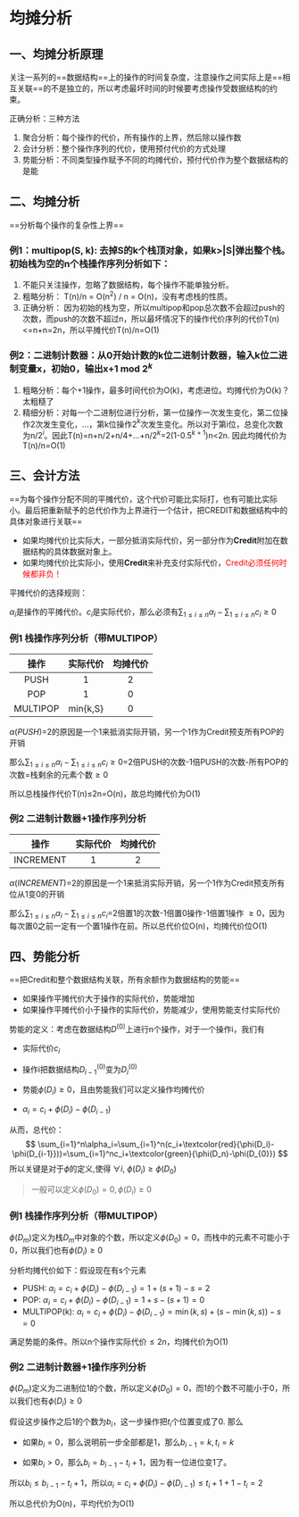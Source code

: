 # 均摊分析

## 一、均摊分析原理

关注一系列的==数据结构==上的操作的时间复杂度，注意操作之间实际上是==相互关联==的不是独立的，所以考虑最坏时间的时候要考虑操作受数据结构的约束。

正确分析：三种方法

1. 聚合分析：每个操作的代价，所有操作的上界，然后除以操作数
2. 会计分析：整个操作序列的代价，使用预付代价的方式处理
3. 势能分析：不同类型操作赋予不同的均摊代价，预付代价作为整个数据结构的是能

## 二、均摊分析

==分析每个操作的复杂性上界==

### **例1：multipop(S, k): 去掉S的k个栈顶对象，如果k>|S|弹出整个栈。初始栈为空的n个栈操作序列分析如下：**

1. 不能只关注操作，忽略了数据结构，每个操作不能单独分析。
2. 粗略分析： T(n)/n = O(n$^2$) / n = O(n)，没有考虑栈的性质。
3. 正确分析： 因为初始的栈为空，所以multipop和pop总次数不会超过push的次数，而push的次数不超过n，所以最坏情况下的操作代价序列的代价T(n)<=n+n=2n，所以平摊代价T(n)/n=O(1)

### **例2：二进制计数器：从0开始计数的k位二进制计数器，输入k位二进制变量x，初始0，输出x+1 mod 2$^k$**

1. 粗略分析：每个+1操作，最多时间代价为O(k)，考虑进位。均摊代价为O(k)？太粗糙了
2. 精细分析：对每一个二进制位进行分析，第一位操作一次发生变化，第二位操作2次发生变化，...，第k位操作2$^k$次发生变化。所以对于第i位，总变化次数为n/2$^i$。因此T(n)=n+n/2+n/4+...+n/2$^k$=2(1-0.5$^{k+1}$)n<2n. 因此均摊代价为T(n)/n=O(1)

## 三、会计方法

==为每个操作分配不同的平摊代价，这个代价可能比实际打，也有可能比实际小。最后把重新赋予的总代价作为上界进行一个估计，把CREDIT和数据结构中的具体对象进行关联==

- 如果均摊代价比实际大，一部分抵消实际代价，另一部分作为**Credit**附加在数据结构的具体数据对象上。
- 如果均摊代价比实际小，使用**Credit**来补充支付实际代价，<font color='red'>Credit必须任何时候都非负！</font>

平摊代价的选择规则：

$\alpha_i$是操作的平摊代价。$c_i$是实际代价，那么必须有$\sum_{1\leq i\leq n}\alpha_i -\sum_{1\leq i\leq n}c_i\geq0$

### **例1 栈操作序列分析（带MULTIPOP）**

|   操作   | 实际代价 | 均摊代价 |
| :------: | :------: | :------: |
|   PUSH   |    1     |    2     |
|   POP    |    1     |    0     |
| MULTIPOP | min{k,S} |    0     |

$\alpha({PUSH})$=2的原因是一个1来抵消实际开销，另一个1作为Credit预支所有POP的开销

那么$\sum_{1\leq i\leq n}\alpha_i -\sum_{1\leq i\leq n}c_i\geq0=$2倍PUSH的次数-1倍PUSH的次数-所有POP的次数=栈剩余的元素个数$\geq 0$

所以总栈操作代价T(n)$\leq$2n=O(n)，故总均摊代价为O(1)



### **例2 二进制计数器+1操作序列分析**

|   操作    | 实际代价 | 均摊代价 |
| :-------: | :------: | :------: |
| INCREMENT |    1     |    2     |

$\alpha({INCREMENT})$=2的原因是一个1来抵消实际开销，另一个1作为Credit预支所有位从1变0的开销

那么$\sum_{1\leq i\leq n}\alpha_i -\sum_{1\leq i\leq n}c_i=$2倍置1的次数-1倍置0操作-1倍置1操作 $\geq0$，因为每次置0之前一定有一个置1操作在前。所以总代价位O(n)，均摊代价位O(1)

## 四、势能分析

==把Credit和整个数据结构关联，所有余额作为数据结构的势能==

- 如果操作平摊代价大于操作的实际代价，势能增加
- 如果操作平摊代价小于操作的实际代价，势能减少，使用势能支付实际代价

势能的定义：考虑在数据结构$D^{(0)}$上进行n个操作，对于一个操作i，我们有

- 实际代价$c_i$
- 操作i把数据结构$D^{(0)}_{i-1}$变为$D^{(0)}_{i}$

- 势能$\phi(D_i)\geq 0$，且由势能我们可以定义操作均摊代价
- $\alpha_i=c_i+\phi(D_i)-\phi(D_{i-1})$

从而，总代价：
$$
\sum_{i=1}^n\alpha_i=\sum_{i=1}^n(c_i+\textcolor{red}{\phi(D_i)-\phi(D_{i-1}}))=\sum_{i=1}^nc_i+\textcolor{green}{\phi(D_n)-\phi(D_{0}})
$$
所以关键是对于$\phi$的定义,使得 $\forall i,\ \phi(D_i)\geq \phi(D_0)$

> 一般可以定义$\phi(D_0)=0,\phi(D_i)\geq0$

### **例1 栈操作序列分析（带MULTIPOP）**

$\phi(D_m)$定义为栈$D_m$中对象的个数，所以定义$\phi(D_0)=0$，而栈中的元素不可能小于0，所以我们也有$\phi(D_i)\geq 0$

分析均摊代价如下：假设现在有s个元素

- PUSH: $\alpha_i = c_i + \phi(D_{i})-\phi(D_{i-1})=1+(s+1)-s=2$
- POP: $\alpha_i = c_i + \phi(D_{i})-\phi(D_{i-1})=1+s-(s+1)=0$
- MULTIPOP(k): $\alpha_i = c_i + \phi(D_{i})-\phi(D_{i-1})=\min(k,s)+(s-\min(k,s))-s=0$

满足势能的条件。所以n个操作实际代价$\leq 2n$，均摊代价为O(1)



### **例2 二进制计数器+1操作序列分析**

$\phi(D_m)$定义为二进制位1的个数，所以定义$\phi(D_0)=0$，而1的个数不可能小于0，所以我们也有$\phi(D_i)\geq 0$

假设这步操作之后1的个数为$b_i$，这一步操作把$t_i$个位置变成了0. 那么

- 如果$b_i=0$，那么说明前一步全部都是1，那么$b_{i-1}=k,t_i=k$

- 如果$b_i>0$，那么$b_i=b_{i-1}-t_i+1$，因为有一位进位变1了。

所以$b_i\leq b_{i-1}-t_i+1$，所以$\alpha_i=c_i+\phi(D_i)-\phi(D_{i-1})\leq t_i+1+1-t_i=2$

所以总代价为O(n)，平均代价为O(1)

